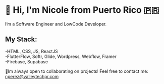 <h1>👋 Hi, I'm Nicole from Puerto Rico 🇵🇷</h1>
I’m a Software Engineer and LowCode Developer.

<h2>My Stack:</h2>

-HTML, CSS, JS, ReactJS
<br>
-FlutterFlow, Softr, Glide, Wordpress, Webflow, Framer
<br>
-Firebase, Supabase

📲Im always open to collaborating on projects! Feel free to contact me: nperez@valleytechpr.com
